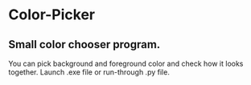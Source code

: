 # Color-Picker
## Small color chooser program. 
You can pick background and foreground color and check how it looks together.
Launch .exe file or run-through .py file.
